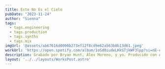 ```yaml
---
title: Esto No Es el Cielo
pubDate: "2023-11-24"
author: "Sienna"
tags:
  - tags.engineering
  - tags.production
  - tags.synths
  - tags.mix
imgUrl: '@assets/ab67616d0000b273ef12f8cd9e62a563b8b13d61.jpeg'
workUrl: 'https://open.spotify.com/album/1oSd0iudeLKkSTjkWF3lpp?si=nE-ok3trTjW-qXWW_qNczQ'
description: Grabado por Bryan Hunt, Álex Moreno, y yo. Producido con Álex Moreno.
layout: '../../layouts/WorksPost.astro'
---
```

